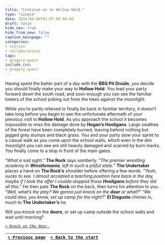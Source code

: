 ```yaml
---
title: "Continue on to Hollow Hold."
type: "single"
date: 2024-06-04T01:07:00-04:00
draft: false
hide_nav: true
hide_from_new: false
caption_mainpage: ""
categories:
- stories
- collaborations
tags:
- gregory-quest
include_css:
- gregory_quest
---
```


Having spent the better part of a day with the **BBQ Pit Druids**, you decide you should finally make your way to **Hollow Hold**. You lead your party forward down the south road, and soon enough you can see the familiar towers of the school poking out from the trees against the moonlight. 

While you’re partly relieved to finally be back in familiar territory, it doesn’t take long before you begin to see the unfortunate aftermath of your previous visit to **Hollow Hold**. As you approach the school it becomes impossible to miss the damage done by **Hogan’s Hooligans**. Large swathes of the forest have been completely burned, leaving behind nothing but jagged grey stumps and black grass.  You and your party slow your sprint to a casual walk as you come upon the school walls, which even in the dim moonlight you can see are still heavily damaged and scarred by burn marks. You finally come to a stop in front of the main gates.

“*What a sad sight.*” **The Rock** says somberly. “*The premier wrestling academy in **Wrestlemania**, left in such a pitiful state.*” **The Undertaker** places a hand on **The Rock’s** shoulder before offering a few words. “*Yeah, sucks to see. I almost accepted a teaching position here back in the day, maybe if I took the offer I coulda stopped those **Hooligans** before they did all this.*” He then pats **The Rock** on the back, then turns his attention to you. “*Well, what’s the play? We gonna just knock on the **door** or what?*” “*We could also, you know, set up camp for the night?*” **El Disgusto** chimes in, much to **The Undertaker’s** ire.

Will you knock on the **doors**, or set up camp outside the school walls and wait until morning?

[``> Knock on the door.``](../122)

|[``< Previous page``](../120)|[``< Back to the start``](../)|
|---|---|